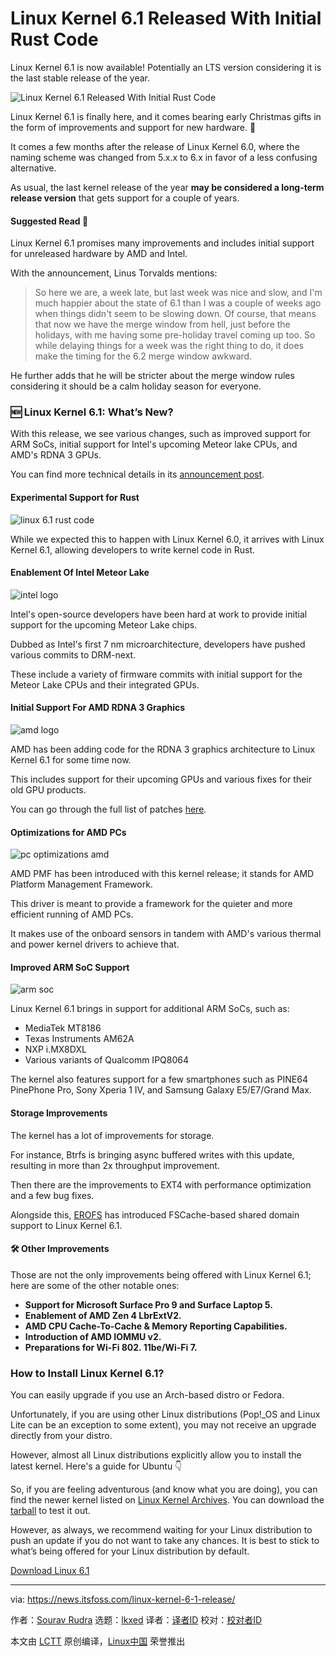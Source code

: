 [#]: subject: "Linux Kernel 6.1 Released With Initial Rust Code"
[#]: via: "https://news.itsfoss.com/linux-kernel-6-1-release/"
[#]: author: "Sourav Rudra https://news.itsfoss.com/author/sourav/"
[#]: collector: "lkxed"
[#]: translator: " "
[#]: reviewer: " "
[#]: publisher: " "
[#]: url: " "

Linux Kernel 6.1 Released With Initial Rust Code
======

Linux Kernel 6.1 is now available! Potentially an LTS version considering it is the last stable release of the year.

![Linux Kernel 6.1 Released With Initial Rust Code][1]

Linux Kernel 6.1 is finally here, and it comes bearing early Christmas gifts in the form of improvements and support for new hardware. 🎄

It comes a few months after the release of Linux Kernel 6.0, where the naming scheme was changed from 5.x.x to 6.x in favor of a less confusing alternative.

As usual, the last kernel release of the year **may be considered a long-term release version** that gets support for a couple of years.

#### Suggested Read 📖

Linux Kernel 6.1 promises many improvements and includes initial support for unreleased hardware by AMD and Intel.

With the announcement, Linus Torvalds mentions:

> So here we are, a week late, but last week was nice and slow, and I'm much happier about the state of 6.1 than I was a couple of weeks ago when things didn't seem to be slowing down. Of course, that means that now we have the merge window from hell, just before the holidays, with me having some pre-holiday travel coming up too. So while delaying things for a week was the right thing to do, it does make the timing for the 6.2 merge window awkward.

He further adds that he will be stricter about the merge window rules considering it should be a calm holiday season for everyone.

### 🆕 Linux Kernel 6.1: What’s New?

With this release, we see various changes, such as improved support for ARM SoCs, initial support for Intel's upcoming Meteor lake CPUs, and AMD's RDNA 3 GPUs.

You can find more technical details in its [announcement post][2].

#### Experimental Support for Rust

![linux 6.1 rust code][3]

While we expected this to happen with Linux Kernel 6.0, it arrives with Linux Kernel 6.1, allowing developers to write kernel code in Rust.

#### Enablement Of Intel Meteor Lake

![intel logo][4]

Intel's open-source developers have been hard at work to provide initial support for the upcoming Meteor Lake chips.

Dubbed as Intel's first 7 nm microarchitecture, developers have pushed various commits to DRM-next.

These include a variety of firmware commits with initial support for the Meteor Lake CPUs and their integrated GPUs.

#### Initial Support For AMD RDNA 3 Graphics

![amd logo][5]

AMD has been adding code for the RDNA 3 graphics architecture to Linux Kernel 6.1 for some time now.

This includes support for their upcoming GPUs and various fixes for their old GPU products.

You can go through the full list of patches [here][6].

#### Optimizations for AMD PCs

![pc optimizations amd][7]

AMD PMF has been introduced with this kernel release; it stands for AMD Platform Management Framework.

This driver is meant to provide a framework for the quieter and more efficient running of AMD PCs.

It makes use of the onboard sensors in tandem with AMD's various thermal and power kernel drivers to achieve that.

#### Improved ARM SoC Support

![arm soc][8]

Linux Kernel 6.1 brings in support for additional ARM SoCs, such as:

- MediaTek MT8186
- Texas Instruments AM62A
- NXP i.MX8DXL
- Various variants of Qualcomm IPQ8064

The kernel also features support for a few smartphones such as PINE64 PinePhone Pro, Sony Xperia 1 IV, and Samsung Galaxy E5/E7/Grand Max.

#### Storage Improvements

The kernel has a lot of improvements for storage.

For instance, Btrfs is bringing async buffered writes with this update, resulting in more than 2x throughput improvement.

Then there are the improvements to EXT4 with performance optimization and a few bug fixes.

Alongside this, [EROFS][9] has introduced FSCache-based shared domain support to Linux Kernel 6.1.

#### 🛠️ Other Improvements

Those are not the only improvements being offered with Linux Kernel 6.1; here are some of the other notable ones:

- **Support for Microsoft Surface Pro 9 and Surface Laptop 5.**
- **Enablement of AMD Zen 4 LbrExtV2.**
- **AMD CPU Cache-To-Cache & Memory Reporting Capabilities.**
- **Introduction of AMD IOMMU v2.**
- **Preparations for Wi-Fi 802. 11be/Wi-Fi 7.**

### How to Install Linux Kernel 6.1?

You can easily upgrade if you use an Arch-based distro or Fedora.

Unfortunately, if you are using other Linux distributions (Pop!_OS and Linux Lite can be an exception to some extent), you may not receive an upgrade directly from your distro.

However, almost all Linux distributions explicitly allow you to install the latest kernel. Here's a guide for Ubuntu 👇

So, if you are feeling adventurous (and know what you are doing), you can find the newer kernel listed on [Linux Kernel Archives][10]. You can download the [tarball][11] to test it out.

However, as always, we recommend waiting for your Linux distribution to push an update if you do not want to take any chances. It is best to stick to what’s being offered for your Linux distribution by default.

[Download Linux 6.1][12]

--------------------------------------------------------------------------------

via: https://news.itsfoss.com/linux-kernel-6-1-release/

作者：[Sourav Rudra][a]
选题：[lkxed][b]
译者：[译者ID](https://github.com/译者ID)
校对：[校对者ID](https://github.com/校对者ID)

本文由 [LCTT](https://github.com/LCTT/TranslateProject) 原创编译，[Linux中国](https://linux.cn/) 荣誉推出

[a]: https://news.itsfoss.com/author/sourav/
[b]: https://github.com/lkxed
[1]: https://news.itsfoss.com/content/images/size/w2000/2022/12/linux-kernel-6-1-release.png
[2]: https://lore.kernel.org/lkml/CAHk-=wj_HcgFZNyZHTLJ7qC2613zphKDtLh6ndciwopZRfH0aQ@mail.gmail.com/T/#u
[3]: https://news.itsfoss.com/content/images/2022/12/linux-6-1-rust.png
[4]: https://news.itsfoss.com/content/images/2022/12/intel-meteor.png
[5]: https://news.itsfoss.com/content/images/2022/12/amd-rdna-3.png
[6]: https://lists.freedesktop.org/archives/dri-devel/2022-September/373430.html
[7]: https://news.itsfoss.com/content/images/2022/12/amd-rdna-3--1-.png
[8]: https://news.itsfoss.com/content/images/2022/12/amd-rdna-3--2-.png
[9]: https://en.wikipedia.org/wiki/EROFS
[10]: https://www.kernel.org/
[11]: https://git.kernel.org/torvalds/t/linux-6.1.tar.gz
[12]: https://www.kernel.org
